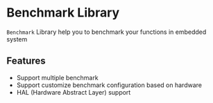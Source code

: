 # Benchmark Library
`Benchmark` Library help you to benchmark your functions in embedded system

## Features
- Support multiple benchmark
- Support customize benchmark configuration based on hardware
- HAL (Hardware Abstract Layer) support


